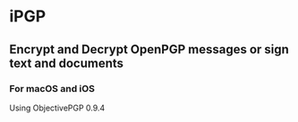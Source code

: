 # iPGP
## Encrypt and Decrypt OpenPGP messages or sign text and documents
### For macOS and iOS



Using ObjectivePGP 0.9.4
